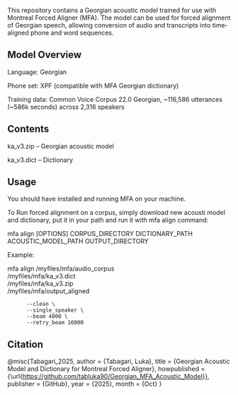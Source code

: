 This repository contains a Georgian acoustic model trained for use with Montreal Forced Aligner (MFA).
The model can be used for forced alignment of Georgian speech, allowing conversion of audio and transcripts into time-aligned phone and word sequences.


 Model Overview
----------------------
Language: Georgian

Phone set: XPF (compatible with MFA Georgian dictionary)

Training data: Common Voice Corpus 22.0 Georgian, ~116,586 utterances (~586k seconds) across 2,316 speakers 

Contents
----------------------
ka_v3.zip – Georgian acoustic model

ka_v3.dict – Dictionary

Usage
----------------------
You should have installed and running MFA on your machine.

To Run forced alignment on a corpus, simply download new acousti model and dictionary, put it in your path and run it with mfa align command:

mfa align [OPTIONS] CORPUS_DIRECTORY DICTIONARY_PATH ACOUSTIC_MODEL_PATH
          OUTPUT_DIRECTORY

Example:

mfa align /myfiles/mfa/audio_corpus \
          /myfiles/mfa/ka_v3.dict \
          /myfiles/mfa/ka_v3.zip \
          /myfiles/mfa/output_aligned
          
          --clean \
          --single_speaker \
          --beam 4000 \
          --retry_beam 16000

          
Citation
----------------------

@misc{Tabagari_2025,
    author       = {Tabagari, Luka},
    title        = {Georgian Acoustic Model and Dictionary for Montreal Forced Aligner},
    howpublished = {\url{https://github.com/tabluka90/Georgian_MFA_Acoustic_Model}},
    publisher    = {GitHub},
    year         = {2025},
    month        = {Oct}
}
